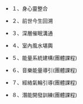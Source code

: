 - １、身心靈整合

- ２、前世今生回溯

- ３、深層催眠溝通

- ４、室內風水堪輿

- ５、能量系統建構(團體課程)

- ６、音樂能量導引(團體課程)

- ７、經絡氣輪引導(團體課程)

- ８、潛能開發訓練(團體課程)